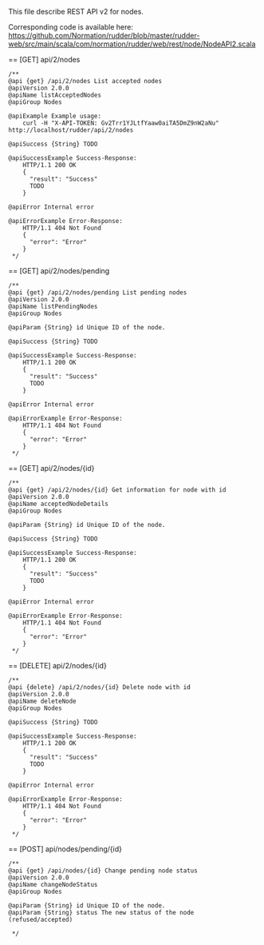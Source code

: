 
This file describe REST API v2 for nodes.

Corresponding code is available here: 
https://github.com/Normation/rudder/blob/master/rudder-web/src/main/scala/com/normation/rudder/web/rest/node/NodeAPI2.scala


== [GET] api/2/nodes 

    /**
    @api {get} /api/2/nodes List accepted nodes
    @apiVersion 2.0.0
    @apiName listAcceptedNodes
    @apiGroup Nodes
    
    @apiExample Example usage:
        curl -H "X-API-TOKEN: Gv2Trr1YJLtfYaaw0aiTA5DmZ9nW2aNu" http://localhost/rudder/api/2/nodes
    
    @apiSuccess {String} TODO
    
    @apiSuccessExample Success-Response:
        HTTP/1.1 200 OK
        {
          "result": "Success"
          TODO
        }
    
    @apiError Internal error
    
    @apiErrorExample Error-Response:
        HTTP/1.1 404 Not Found
        {
          "error": "Error"
        }
     */


== [GET] api/2/nodes/pending

    /**
    @api {get} /api/2/nodes/pending List pending nodes
    @apiVersion 2.0.0
    @apiName listPendingNodes
    @apiGroup Nodes
    
    @apiParam {String} id Unique ID of the node.
    
    @apiSuccess {String} TODO
    
    @apiSuccessExample Success-Response:
        HTTP/1.1 200 OK
        {
          "result": "Success"
          TODO
        }
    
    @apiError Internal error
    
    @apiErrorExample Error-Response:
        HTTP/1.1 404 Not Found
        {
          "error": "Error"
        }
     */


== [GET] api/2/nodes/{id}

    /**
    @api {get} /api/2/nodes/{id} Get information for node with id
    @apiVersion 2.0.0
    @apiName acceptedNodeDetails
    @apiGroup Nodes
    
    @apiParam {String} id Unique ID of the node.
    
    @apiSuccess {String} TODO
    
    @apiSuccessExample Success-Response:
        HTTP/1.1 200 OK
        {
          "result": "Success"
          TODO
        }
    
    @apiError Internal error
    
    @apiErrorExample Error-Response:
        HTTP/1.1 404 Not Found
        {
          "error": "Error"
        }
     */

== [DELETE] api/2/nodes/{id}

    /**
    @api {delete} /api/2/nodes/{id} Delete node with id
    @apiVersion 2.0.0
    @apiName deleteNode
    @apiGroup Nodes
    
    @apiSuccess {String} TODO
    
    @apiSuccessExample Success-Response:
        HTTP/1.1 200 OK
        {
          "result": "Success"
          TODO
        }
    
    @apiError Internal error
    
    @apiErrorExample Error-Response:
        HTTP/1.1 404 Not Found
        {
          "error": "Error"
        }
     */


== [POST] api/nodes/pending/{id}

    /**
    @api {get} /api/nodes/{id} Change pending node status
    @apiVersion 2.0.0
    @apiName changeNodeStatus
    @apiGroup Nodes
    
    @apiParam {String} id Unique ID of the node.
    @apiParam {String} status The new status of the node (refused/accepted)
    
     */